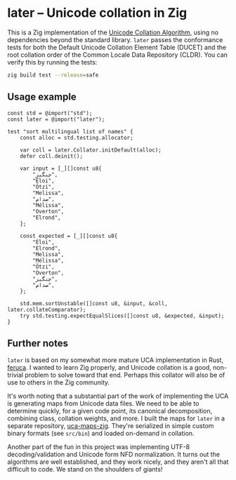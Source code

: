 # later – Unicode collation in Zig

This is a Zig implementation of the
[Unicode Collation Algorithm](https://www.unicode.org/reports/tr10/), using no
dependencies beyond the standard library. `later` passes the conformance tests
for both the Default Unicode Collation Element Table (DUCET) and the root
collation order of the Common Locale Data Repository (CLDR). You can verify this
by running the tests:

```sh
zig build test --release=safe
```

## Usage example

```zig
const std = @import("std");
const later = @import("later");

test "sort multilingual list of names" {
    const alloc = std.testing.allocator;

    var coll = later.Collator.initDefault(alloc);
    defer coll.deinit();

    var input = [_][]const u8{
        "چنگیز",
        "Éloi",
        "Ötzi",
        "Melissa",
        "صدام",
        "Mélissa",
        "Overton",
        "Elrond",
    };

    const expected = [_][]const u8{
        "Éloi",
        "Elrond",
        "Melissa",
        "Mélissa",
        "Ötzi",
        "Overton",
        "چنگیز",
        "صدام",
    };

    std.mem.sortUnstable([]const u8, &input, &coll, later.collateComparator);
    try std.testing.expectEqualSlices([]const u8, &expected, &input);
}
```

## Further notes

`later` is based on my somewhat more mature UCA implementation in Rust,
[feruca](https://github.com/theodore-s-beers/feruca). I wanted to learn Zig
properly, and Unicode collation is a good, non-trivial problem to solve toward
that end. Perhaps this collator will also be of use to others in the Zig
community.

It's worth noting that a substantial part of the work of implementing the UCA is
generating maps from Unicode data files. We need to be able to determine
quickly, for a given code point, its canonical decomposition, combining class,
collation weights, and more. I built the maps for `later` in a separate
repository, [uca-maps-zig](https://github.com/theodore-s-beers/uca-maps-zig).
They're serialized in simple custom binary formats (see `src/bin`) and loaded
on-demand in collation.

Another part of the fun in this project was implementing UTF-8
decoding/validation and Unicode form NFD normalization. It turns out the
algorithms are well established, and they work nicely, and they aren't all that
difficult to code. We stand on the shoulders of giants!
